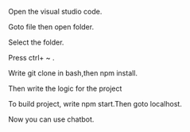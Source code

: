 Open the visual studio code.

Goto file then open folder.

Select the  folder.

Press ctrl+ ~ .

Write git clone in bash,then npm install.

Then write the logic for the project

To build project, write npm start.Then goto localhost.

Now you can use chatbot.


